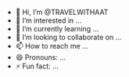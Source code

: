 - 👋 Hi, I’m @TRAVELWITHAAT
- 👀 I’m interested in ...
- 🌱 I’m currently learning ...
- 💞️ I’m looking to collaborate on ...
- 📫 How to reach me ...
- 😄 Pronouns: ...
- ⚡ Fun fact: ...

<!---
TRAVELWITHAAT/TRAVELWITHAAT is a ✨ special ✨ repository because its `README.md` (this file) appears on your GitHub profile.
You can click the Preview link to take a look at your changes.
--->
